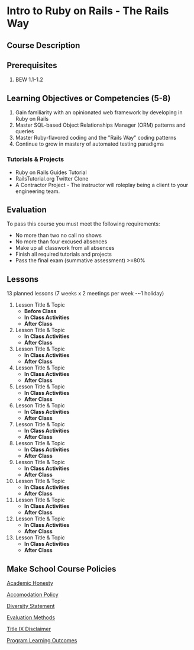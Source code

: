# Intro to Ruby on Rails - The Rails Way

## Course Description


## Prerequisites

1. BEW 1.1-1.2

## Learning Objectives or Competencies (5-8)

1. Gain familiarity with an opinionated web framework by developing in Ruby on Rails
1. Master SQL-based Object Relationships Manager (ORM) patterns and queries
1. Master Ruby-flavored coding and the "Rails Way" coding patterns
1. Continue to grow in mastery of automated testing paradigms

### Tutorials & Projects

- Ruby on Rails Guides Tutorial
- RailsTutorial.org Twitter Clone
- A Contractor Project - The instructor will roleplay being a client to your engineering team.

## Evaluation

To pass this course you must meet the following requirements:

- No more than two no call no shows
- No more than four excused absences
- Make up all classwork from all absences
- Finish all required tutorials and projects
- Pass the final exam (summative assessment) >=80%

## Lessons

13 planned lessons (7 weeks x 2 meetings per week -~1 holiday)


1. Lesson Title & Topic
    - **Before Class**
    - **In Class Activities**
    - **After Class**
1. Lesson Title & Topic
    - **In Class Activities**
    - **After Class**
1. Lesson Title & Topic
    - **In Class Activities**
    - **After Class**
1. Lesson Title & Topic
    - **In Class Activities**
    - **After Class**
1. Lesson Title & Topic
    - **In Class Activities**
    - **After Class**
1. Lesson Title & Topic
    - **In Class Activities**
    - **After Class**
1. Lesson Title & Topic
    - **In Class Activities**
    - **After Class**
1. Lesson Title & Topic
    - **In Class Activities**
    - **After Class**
1. Lesson Title & Topic
    - **In Class Activities**
    - **After Class**
1. Lesson Title & Topic
    - **In Class Activities**
    - **After Class**
1. Lesson Title & Topic
    - **In Class Activities**
    - **After Class**
1. Lesson Title & Topic
    - **In Class Activities**
    - **After Class**
1. Lesson Title & Topic
    - **In Class Activities**
    - **After Class**

## Make School Course Policies

[Academic Honesty](https://github.com/Product-College-Courses/Common-Syllabus-Sections/blob/master/Academic-Honesty-and-Plagiarism.md)

[Accomodation Policy](https://github.com/Product-College-Courses/Common-Syllabus-Sections/blob/master/Accommodation-Policy.md)

[Diversity Statement](https://github.com/Product-College-Courses/Common-Syllabus-Sections/blob/master/Diversity-Statement.md)

[Evaluation Methods](https://github.com/Product-College-Courses/Common-Syllabus-Sections/blob/master/Evaluation-Methods.md)

[Title IX Disclaimer](https://github.com/Product-College-Courses/Common-Syllabus-Sections/blob/master/Evaluations-Title-X-Disclaimer.md)

[Program Learning Outcomes](https://github.com/Product-College-Courses/Common-Syllabus-Sections/blob/master/Program-Learning-Outcomes.md)
